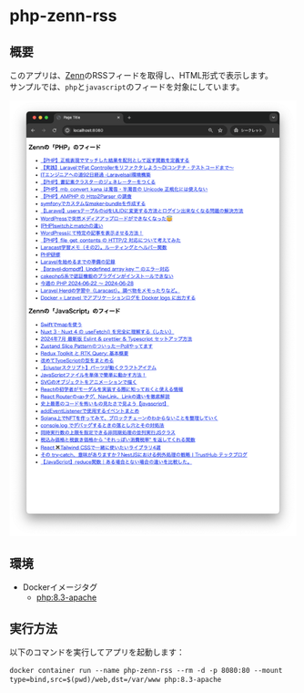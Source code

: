 # php-zenn-rss

## 概要

このアプリは、[Zenn](https://zenn.dev)のRSSフィードを取得し、HTML形式で表示します。  
サンプルでは、`php`と`javascript`のフィードを対象にしています。

![アプリのスクリーンショット](./assets/pic.png)

## 環境

- Dockerイメージタグ
  - [php:8.3-apache](https://hub.docker.com/layers/library/php/8.3-apache/images/sha256-a85518accca8f168d11ff0f7539bdbb015427cd162718725ba9edf9cbd960da8?context=explore)

## 実行方法

以下のコマンドを実行してアプリを起動します：

```shell
docker container run --name php-zenn-rss --rm -d -p 8080:80 --mount type=bind,src=$(pwd)/web,dst=/var/www php:8.3-apache
